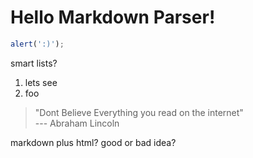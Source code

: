 # Hello Markdown Parser!

```javascript
alert(':)');
```

smart lists?

1. lets see
2. foo


> "Dont Believe Everything you read on the internet"  
--- Abraham Lincoln

<div>markdown plus html? good or bad idea?</div>





